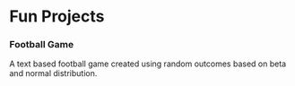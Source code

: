 # Fun Projects

### Football Game
A text based football game created using random outcomes based on beta and normal distribution.

